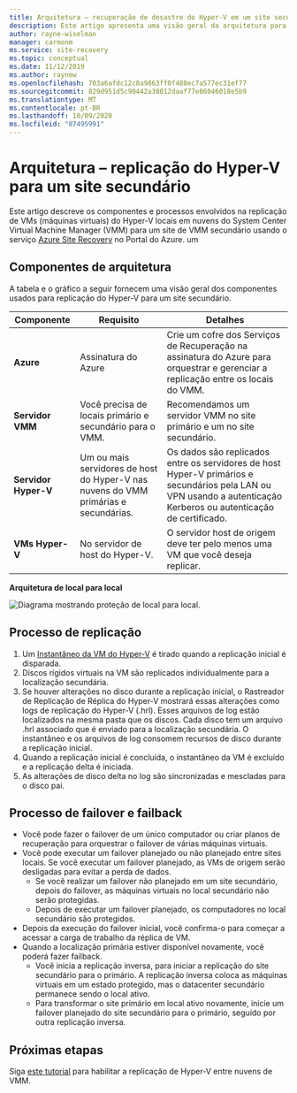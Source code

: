 ```yaml
---
title: Arquitetura – recuperação de desastre do Hyper-V em um site secundário com Azure Site Recovery
description: Este artigo apresenta uma visão geral da arquitetura para recuperação de desastre de VMs Hyper-V locais para um site VMM do System Center secundário com o Azure Site Recovery.
author: rayne-wiselman
manager: carmonm
ms.service: site-recovery
ms.topic: conceptual
ms.date: 11/12/2019
ms.author: raynew
ms.openlocfilehash: 703a6afdc12c8a9863ff0f480ec7a577ec31ef77
ms.sourcegitcommit: 829d951d5c90442a38012daaf77e86046018e5b9
ms.translationtype: MT
ms.contentlocale: pt-BR
ms.lasthandoff: 10/09/2020
ms.locfileid: "87495991"
---
```

# <a name="architecture---hyper-v-replication-to-a-secondary-site"></a>Arquitetura – replicação do Hyper-V para um site secundário

Este artigo descreve os componentes e processos envolvidos na replicação de VMs (máquinas virtuais) do Hyper-V locais em nuvens do System Center Virtual Machine Manager (VMM) para um site de VMM secundário usando o serviço [Azure Site Recovery](site-recovery-overview.md) no Portal do Azure.
um

## <a name="architectural-components"></a>Componentes de arquitetura

A tabela e o gráfico a seguir fornecem uma visão geral dos componentes usados para replicação do Hyper-V para um site secundário.

**Componente** | **Requisito** | **Detalhes**
--- | --- | ---
**Azure** | Assinatura do Azure | Crie um cofre dos Serviços de Recuperação na assinatura do Azure para orquestrar e gerenciar a replicação entre os locais do VMM.
**Servidor VMM** | Você precisa de locais primário e secundário para o VMM. | Recomendamos um servidor VMM no site primário e um no site secundário.
**Servidor Hyper-V** |  Um ou mais servidores de host do Hyper-V nas nuvens do VMM primárias e secundárias. | Os dados são replicados entre os servidores de host Hyper-V primários e secundários pela LAN ou VPN usando a autenticação Kerberos ou autenticação de certificado.  
**VMs Hyper-V** | No servidor de host do Hyper-V. | O servidor host de origem deve ter pelo menos uma VM que você deseja replicar.

**Arquitetura de local para local**

![Diagrama mostrando proteção de local para local.](./media/hyper-v-vmm-architecture/arch-onprem-onprem.png)

## <a name="replication-process"></a>Processo de replicação

1. Um [Instantâneo da VM do Hyper-V](/previous-versions/windows/it-pro/windows-server-2008-R2-and-2008/dd560637(v=ws.10)) é tirado quando a replicação inicial é disparada.
2. Discos rígidos virtuais na VM são replicados individualmente para a localização secundária.
3. Se houver alterações no disco durante a replicação inicial, o Rastreador de Replicação de Réplica do Hyper-V mostrará essas alterações como logs de replicação do Hyper-V (.hrl). Esses arquivos de log estão localizados na mesma pasta que os discos. Cada disco tem um arquivo .hrl associado que é enviado para a localização secundária. O instantâneo e os arquivos de log consomem recursos de disco durante a replicação inicial.
4. Quando a replicação inicial é concluída, o instantâneo da VM é excluído e a replicação delta é iniciada.
5. As alterações de disco delta no log são sincronizadas e mescladas para o disco pai.


## <a name="failover-and-failback-process"></a>Processo de failover e failback

- Você pode fazer o failover de um único computador ou criar planos de recuperação para orquestrar o failover de várias máquinas virtuais.
- Você pode executar um failover planejado ou não planejado entre sites locais. Se você executar um failover planejado, as VMs de origem serão desligadas para evitar a perda de dados.
    - Se você realizar um failover não planejado em um site secundário, depois do failover, as máquinas virtuais no local secundário não serão protegidas.
    - Depois de executar um failover planejado, os computadores no local secundário são protegidos.
- Depois da execução do failover inicial, você confirma-o para começar a acessar a carga de trabalho da réplica de VM.
- Quando a localização primária estiver disponível novamente, você poderá fazer failback.
    - Você inicia a replicação inversa, para iniciar a replicação do site secundário para o primário. A replicação inversa coloca as máquinas virtuais em um estado protegido, mas o datacenter secundário permanece sendo o local ativo.
    - Para transformar o site primário em local ativo novamente, inicie um failover planejado do site secundário para o primário, seguido por outra replicação inversa.



## <a name="next-steps"></a>Próximas etapas


Siga [este tutorial](hyper-v-vmm-disaster-recovery.md) para habilitar a replicação de Hyper-V entre nuvens de VMM.
